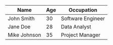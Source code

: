 <!-- A basic table -->

| Name         | Age | Occupation        |
| ------------ | --- | ----------------- |
| John Smith   | 30  | Software Engineer |
| Jane Doe     | 28  | Data Analyst      |
| Mike Johnson | 35  | Project Manager   |
